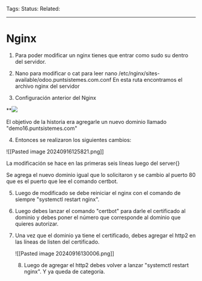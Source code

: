 > 

Tags: 
Status: 
Related: 

___

# Nginx

1) Para poder modificar un nginx tienes que entrar como sudo su dentro del servidor.
   
2) Nano para modificar o cat para leer
   nano /etc/nginx/sites-available/odoo.puntsistemes.com.conf
   En esta ruta encontramos el archivo nginx del servidor
   
3) Configuración anterior del Nginx
   
**![](https://lh7-rt.googleusercontent.com/docsz/AD_4nXeXRhLechcd38_oNPz-7o9X_wgVT04c5j2rPDaEHbIxNTQ_HaU5dEyYb4hfag8G7RVJ7kjGMm_bmVv-_V6jby-2jzu5c3omKXNiPaCnVfoE8FEAV2DxfDSUDKlLjjQfzHgcwXT3kIllxxL8b-WfUqJd-j8L?key=wRleysEJJnMZ9qGrW6z0iQ)

El objetivo de la historia era agregarle un nuevo dominio llamado "demo16.puntsistemes.com"

4) Entonces se realizaron los siguientes cambios:
   
![[Pasted image 20240916125821.png]]
 
 La modificación se hace en las primeras seis líneas luego del server{}
 
 Se agrega el nuevo dominio igual que lo solicitaron y se cambio al puerto 80 que es el puerto que lee el comando certbot.
 
 5) Luego de modificado se debe reiniciar el nginx con el comando de siempre "systemctl restart nginx".
    
6) Luego debes lanzar el comando "certbot" para darle el certificado al dominio y debes poner el número que corresponde al dominio que quieres autorizar.
   
7) Una vez que el dominio ya tiene el certificado, debes agregar el http2 en las líneas de listen del certificado. 
   
   ![[Pasted image 20240916130006.png]]
   
   8) Luego de agregar el http2 debes volver a lanzar "systemctl restart nginx". Y ya queda de categoría.